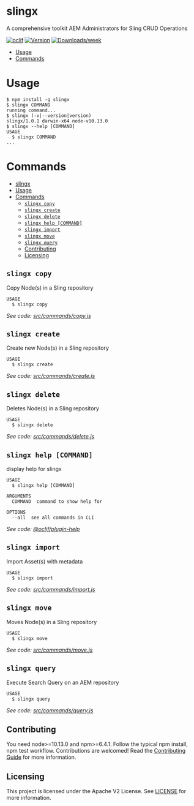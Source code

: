 slingx
======

A comprehensive toolkit AEM Administrators for Sling CRUD Operations

[![oclif](https://img.shields.io/badge/cli-oclif-brightgreen.svg)](https://oclif.io)
[![Version](https://img.shields.io/npm/v/slingx.svg)](https://npmjs.org/package/slingx)
[![Downloads/week](https://img.shields.io/npm/dw/slingx.svg)](https://npmjs.org/package/slingx)

<!-- toc -->
* [Usage](#usage)
* [Commands](#commands)
<!-- tocstop -->
# Usage
<!-- usage -->
```sh-session
$ npm install -g slingx
$ slingx COMMAND
running command...
$ slingx (-v|--version|version)
slingx/1.0.1 darwin-x64 node-v10.13.0
$ slingx --help [COMMAND]
USAGE
  $ slingx COMMAND
...
```
<!-- usagestop -->
# Commands
<!-- commands -->
- [slingx](#slingx)
- [Usage](#usage)
- [Commands](#commands)
  - [`slingx copy`](#slingx-copy)
  - [`slingx create`](#slingx-create)
  - [`slingx delete`](#slingx-delete)
  - [`slingx help [COMMAND]`](#slingx-help-command)
  - [`slingx import`](#slingx-import)
  - [`slingx move`](#slingx-move)
  - [`slingx query`](#slingx-query)
  - [Contributing](#contributing)
  - [Licensing](#licensing)

## `slingx copy`

Copy Node(s) in a Sling repository

```
USAGE
  $ slingx copy
```

_See code: [src/commands/copy.js](https://github.com/adobe/slingx/blob/v1.0.1/src/commands/copy.js)_

## `slingx create`

Create new Node(s) in a Sling repository

```
USAGE
  $ slingx create
```

_See code: [src/commands/create.js](https://github.com/adobe/slingx/blob/v1.0.1/src/commands/create.js)_

## `slingx delete`

Deletes Node(s) in a Sling repository

```
USAGE
  $ slingx delete
```

_See code: [src/commands/delete.js](https://github.com/adobe/slingx/blob/v1.0.1/src/commands/delete.js)_

## `slingx help [COMMAND]`

display help for slingx

```
USAGE
  $ slingx help [COMMAND]

ARGUMENTS
  COMMAND  command to show help for

OPTIONS
  --all  see all commands in CLI
```

_See code: [@oclif/plugin-help](https://github.com/oclif/plugin-help/blob/v2.2.3/src/commands/help.ts)_

## `slingx import`

Import Asset(s) with metadata

```
USAGE
  $ slingx import
```

_See code: [src/commands/import.js](https://github.com/adobe/slingx/blob/v1.0.1/src/commands/import.js)_

## `slingx move`

Moves Node(s) in a Sling repository

```
USAGE
  $ slingx move
```

_See code: [src/commands/move.js](https://github.com/adobe/slingx/blob/v1.0.1/src/commands/move.js)_

## `slingx query`

Execute Search Query on an AEM repository

```
USAGE
  $ slingx query
```

_See code: [src/commands/query.js](https://github.com/adobe/slingx/blob/v1.0.1/src/commands/query.js)_
<!-- commandsstop -->

## Contributing
You need node>=10.13.0 and npm>=6.4.1. Follow the typical npm install, npm test workflow.
Contributions are welcomed! Read the [Contributing Guide](./.github/CONTRIBUTING.md) for more information.

## Licensing

This project is licensed under the Apache V2 License. See [LICENSE](LICENSE) for more information.
